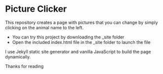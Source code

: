 # Picture Clicker

This repository creates a page with pictures that you can change by simply clicking on the animal name to the left.

- You can try this project by downloading the _site folder
- Open the included index.html file in the _site folder to launch the file

I use Jekyll static site generator and vanilla JavaScript to build the page dynamically.

Thanks for reading
